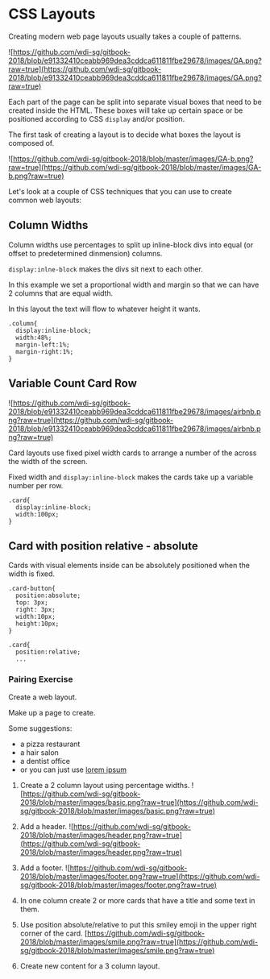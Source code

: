 # CSS Layouts
Creating modern web page layouts usually takes a couple of patterns.


![https://github.com/wdi-sg/gitbook-2018/blob/e91332410ceabb969dea3cddca611811fbe29678/images/GA.png?raw=true](https://github.com/wdi-sg/gitbook-2018/blob/e91332410ceabb969dea3cddca611811fbe29678/images/GA.png?raw=true)

Each part of the page can be split into separate visual boxes that need to be created inside the HTML. These boxes will take up certain space or be positioned according to CSS `display` and/or position.


The first task of creating a layout is to decide what boxes the layout is composed of.

![https://github.com/wdi-sg/gitbook-2018/blob/master/images/GA-b.png?raw=true](https://github.com/wdi-sg/gitbook-2018/blob/master/images/GA-b.png?raw=true)


Let's look at a couple of CSS techniques that you can use to create common web layouts:

## Column Widths


Column widths use percentages to split up inline-block divs into equal (or offset to predetermined dinmension) columns.

`display:inlne-block` makes the divs sit next to each other.

In this example we set a proportional width and margin so that we can have 2 columns that are equal width.

In this layout the text will flow to whatever height it wants.

```
.column{
  display:inline-block;
  width:48%;
  margin-left:1%;
  margin-right:1%;
}
```

## Variable Count Card Row

![https://github.com/wdi-sg/gitbook-2018/blob/e91332410ceabb969dea3cddca611811fbe29678/images/airbnb.png?raw=true](https://github.com/wdi-sg/gitbook-2018/blob/e91332410ceabb969dea3cddca611811fbe29678/images/airbnb.png?raw=true)

Card layouts use fixed pixel width cards to arrange a number of the across the width of the screen.

Fixed width and `display:inline-block` makes the cards take up a variable number per row.
```
.card{
  display:inline-block;
  width:100px;
}
```

## Card with position relative - absolute

Cards with visual elements inside can be absolutely positioned when the width is fixed.

```
.card-button{
  position:absolute;
  top: 3px;
  right: 3px;
  width:10px;
  height:10px;
}

.card{
  position:relative;
  ...
```

### Pairing Exercise

Create a web layout.

Make up a page to create.

Some suggestions:
- a pizza restaurant
- a hair salon
- a dentist office
- or you can just use [lorem ipsum](https://www.lipsum.com/)

1. Create a 2 column layout using percentage widths.
![https://github.com/wdi-sg/gitbook-2018/blob/master/images/basic.png?raw=true](https://github.com/wdi-sg/gitbook-2018/blob/master/images/basic.png?raw=true)

2. Add a header.
![https://github.com/wdi-sg/gitbook-2018/blob/master/images/header.png?raw=true](https://github.com/wdi-sg/gitbook-2018/blob/master/images/header.png?raw=true)

3. Add a footer.
![https://github.com/wdi-sg/gitbook-2018/blob/master/images/footer.png?raw=true](https://github.com/wdi-sg/gitbook-2018/blob/master/images/footer.png?raw=true)

4. In one column create 2 or more cards that have a title and some text in them.

5. Use position absolute/relative to put this smiley emoji in the upper right corner of the card.
[https://github.com/wdi-sg/gitbook-2018/blob/master/images/smile.png?raw=true](https://github.com/wdi-sg/gitbook-2018/blob/master/images/smile.png?raw=true)

5. Create new content for a 3 column layout.
